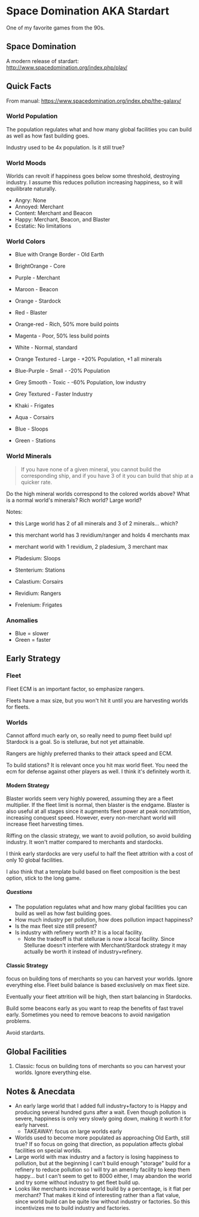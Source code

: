 # Space Domination AKA Stardart

One of my favorite games from the 90s.


## Space Domination

A modern release of stardart: http://www.spacedomination.org/index.php/play/


## Quick Facts

From manual: https://www.spacedomination.org/index.php/the-galaxy/

### World Population

The population regulates what and how many global facilities you can build as well as how fast building goes.

Industry used to be 4x population. Is it still true?

### World Moods

Worlds can revolt if happiness goes below some threshold, destroying industry. I assume this reduces pollution increasing happiness, so it will equilibrate naturally.

- Angry: None
- Annoyed: Merchant
- Content: Merchant and Beacon
- Happy: Merchant, Beacon, and Blaster
- Ecstatic: No limitations

### World Colors

- Blue with Orange Border - Old Earth
- BrightOrange - Core

- Purple - Merchant
- Maroon - Beacon
- Orange - Stardock
- Red - Blaster

- Orange-red - Rich, 50% more build points
- Magenta - Poor, 50% less build points
- White - Normal, standard
- Orange Textured - Large - +20% Population, +1 all minerals
- Blue-Purple - Small - -20% Population
- Grey Smooth - Toxic - -60% Population, low industry

- Grey Textured - Faster Industry
- Khaki - Frigates
- Aqua - Corsairs
- Blue - Sloops
- Green - Stations

### World Minerals

> If you have none of a given mineral, you cannot build the corresponding ship, and if you have 3 of it you can build that ship at a quicker rate. 

Do the high mineral worlds correspond to the colored worlds above? What is a normal world's minerals? Rich world? Large world?

Notes:
- this Large world has 2 of all minerals and 3 of 2 minerals... which?
- this merchant world has 3 revidium/ranger and holds 4 merchants max
- merchant world with 1 revidium, 2 pladesium, 3 merchant max

- Pladesium: Sloops
- Stenterium: Stations
- Calastium: Corsairs
- Revidium: Rangers
- Frelenium: Frigates


### Anomalies

- Blue = slower
- Green = faster


## Early Strategy

### Fleet

Fleet ECM is an important factor, so emphasize rangers.

Fleets have a max size, but you won't hit it until you are harvesting worlds for fleets.

### Worlds

Cannot afford much early on, so really need to pump fleet build up! Stardock is a goal. So is stellurae, but not yet attainable.

Rangers are highly preferred thanks to their attack speed and ECM.

To build stations? It is relevant once you hit max world fleet. You need the ecm for defense against other players as well. I think it's definitely worth it.


#### Modern Strategy

Blaster worlds seem very highly powered, assuming they are a fleet multiplier. If the fleet limit is normal, then blaster is the endgame. Blaster is also useful at all stages since it augments fleet power at peak non/attrition, increasing conquest speed. However, every non-merchant world will increase fleet harvesting times.

Riffing on the classic strategy, we want to avoid pollution, so avoid building industry. It won't matter compared to merchants and stardocks.

I think early stardocks are very useful to half the fleet attrition with a cost of only 10 global facilities.

I also think that a template build based on fleet composition is the best option, stick to the long game.


##### Questions

- The population regulates what and how many global facilities you can build as well as how fast building goes.
- How much industry per pollution, how does pollution impact happiness?
- Is the max fleet size still present?
- Is industry with refinery worth it? It is a local facility.
  - Note the tradeoff is that stellurae is now a local facility.  Since Stellurae doesn't interfere with Merchant/Stardock strategy it may actually be worth it instead of industry+refinery.


#### Classic Strategy

focus on building tons of merchants so you can harvest your worlds. Ignore everything else. Fleet build balance is based exclusively on max fleet size.

Eventually your fleet attrition will be high, then start balancing in Stardocks. 

Build some beacons early as you want to reap the benefits of fast travel early. Sometimes you need to remove beacons to avoid navigation problems.

Avoid stardarts.


## Global Facilities

1. Classic: focus on building tons of merchants so you can harvest your worlds. Ignore everything else.


## Notes & Anecdata

- An early large world that I added full industry+factory to is Happy and producing several hundred guns after a wait. Even though pollution is severe, happiness is only very slowly going down, making it worth it for early harvest. 
    - TAKEAWAY: focus on large worlds early
- Worlds used to become more populated as approaching Old Earth, still true? If so focus on going that direction, as population affects global facilities on special worlds.
- Large world with max industry and a factory is losing happiness to pollution, but at the beginning I can't build enough "storage" build for a refinery to reduce pollution so I will try an amenity facility to keep them happy... but I can't seem to get to 8000 either, I may abandon the world and try some without industry to get fleet build up.
- Looks like merchants increase world build by a percentage, is it flat per merchant? That makes it kind of interesting rather than a flat value, since world build can be quite low without industry or factories. So this incentivizes me to build industry and factories.
